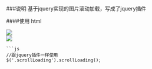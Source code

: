 ###说明
基于jquery实现的图片滚动加载，写成了jquery插件

####使用
html
<div class="scrollLoading"><img src="images/loading.gif" data-src="images/1.jpg" /></div>
<img class="scrollLoading" src="images/loading.gif" data-src="images/1.jpg" />

```
```js
//跟jquery插件一样使用
$('.scrollLoading').scrollLoading();


